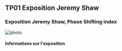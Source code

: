 ## TP01 Exposition Jeremy Shaw ##

### Exposition Jeremy Shaw, Phase Shifting index ###

![photo](médias/Affiche-Presentation.png)

#### Informations sur l'exposition ####

